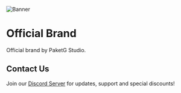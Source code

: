 ![Banner](https://nuxtlab.net/api/files/github_banner-K00eZM3AJl3ek01AFl7AyG8haViBYN.png)

# Official Brand

Official brand by PaketG Studio.

## Contact Us

Join our [Discord Server](https://discord.paketg.com) for updates, support and special discounts!
